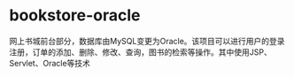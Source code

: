 # bookstore-oracle
网上书城前台部分，数据库由MySQL变更为Oracle。该项目可以进行用户的登录注册，订单的添加、删除、修改、查询，图书的检索等操作。其中使用JSP、Servlet、Oracle等技术
